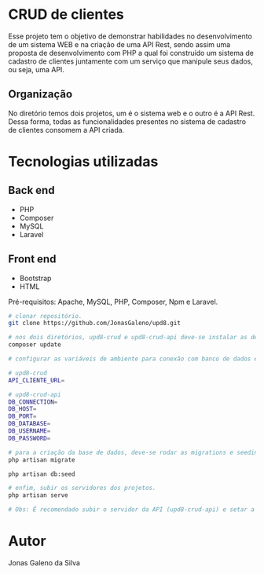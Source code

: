 # CRUD de clientes

Esse projeto tem o objetivo de demonstrar habilidades no desenvolvimento de um sistema WEB e na criação de uma API Rest, sendo assim uma proposta de desenvolvimento com PHP a qual foi construído um sistema de cadastro de clientes juntamente com um serviço que manipule seus dados, ou seja, uma API.

## Organização

No diretório temos dois projetos, um é o sistema web e o outro é a API Rest. Dessa forma, todas as funcionalidades presentes no sistema de cadastro de clientes consomem a API criada.

# Tecnologias utilizadas
## Back end
- PHP
- Composer
- MySQL
- Laravel
## Front end
- Bootstrap
- HTML

Pré-requisitos: Apache, MySQL, PHP, Composer, Npm e Laravel.

```bash
# clonar repositório.
git clone https://github.com/JonasGaleno/upd8.git

# nos dois diretórios, upd8-crud e upd8-crud-api deve-se instalar as dependências necessárias.
composer update

# configurar as variáveis de ambiente para conexão com banco de dados e API Rest.

# upd8-crud
API_CLIENTE_URL=

# upd8-crud-api
DB_CONNECTION=
DB_HOST=
DB_PORT=
DB_DATABASE=
DB_USERNAME=
DB_PASSWORD=

# para a criação da base de dados, deve-se rodar as migrations e seedings no projeto upd8-crud-api, subirão 5 registros.
php artisan migrate

php artisan db:seed

# enfim, subir os servidores dos projetos.
php artisan serve

# Obs: É recomendado subir o servidor da API (upd8-crud-api) e setar a variável de ambiente do projeto upd8-crud com a URL correta.

```

# Autor

Jonas Galeno da Silva
